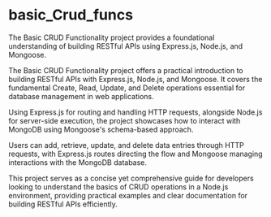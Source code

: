 # basic_Crud_funcs
The Basic CRUD Functionality project provides a foundational understanding of building RESTful APIs using Express.js, Node.js, and Mongoose.

The Basic CRUD Functionality project offers a practical introduction to building RESTful APIs with Express.js, Node.js, and Mongoose. It covers the fundamental Create, Read, Update, and Delete operations essential for database management in web applications.

Using Express.js for routing and handling HTTP requests, alongside Node.js for server-side execution, the project showcases how to interact with MongoDB using Mongoose's schema-based approach.

Users can add, retrieve, update, and delete data entries through HTTP requests, with Express.js routes directing the flow and Mongoose managing interactions with the MongoDB database.

This project serves as a concise yet comprehensive guide for developers looking to understand the basics of CRUD operations in a Node.js environment, providing practical examples and clear documentation for building RESTful APIs efficiently.

